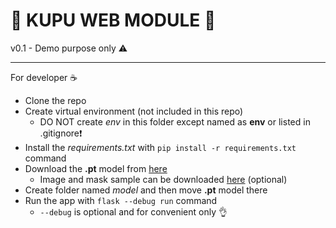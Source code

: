 # 🚧 KUPU WEB MODULE 🚧

v0.1 - Demo purpose only ⚠️

---

For developer ☕

- Clone the repo
- Create virtual environment (not included in this repo)
  - DO NOT create _env_ in this folder except named as **env** or listed in .gitignore❗
- Install the _requirements.txt_ with `pip install -r requirements.txt` command
- Download the **.pt** model from [here](https://drive.google.com/file/d/1IyIrCrXVGr_SwnqKClzv62y2g8QnUZis/view?usp=sharing)
  - Image and mask sample can be downloaded [here](https://drive.google.com/drive/folders/128bpdCCcgq91C7l0k3ZeSInM71rWXmw0?usp=sharing) (optional)
- Create folder named _model_ and then move **.pt** model there
- Run the app with `flask --debug run` command
  - `--debug` is optional and for convenient only 👌

